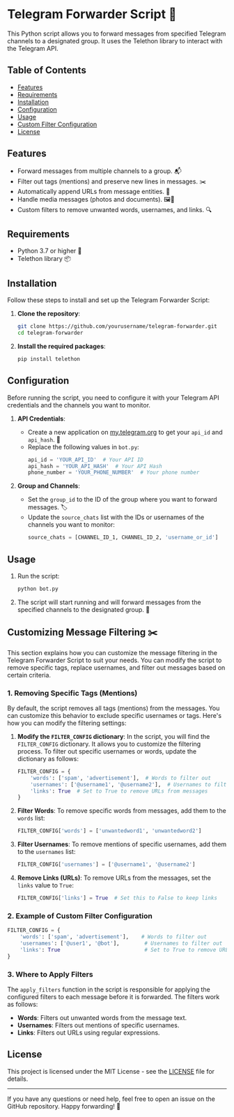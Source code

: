 
# Telegram Forwarder Script 📡

This Python script allows you to forward messages from specified Telegram channels to a designated group. It uses the Telethon library to interact with the Telegram API.

## Table of Contents
- [Features](#features)
- [Requirements](#requirements)
- [Installation](#installation)
- [Configuration](#configuration)
- [Usage](#usage)
- [Custom Filter Configuration](#custom-filter-configuration)
- [License](#license)

## Features
- Forward messages from multiple channels to a group. 📬
- Filter out tags (mentions) and preserve new lines in messages. ✂️
- Automatically append URLs from message entities. 🔗
- Handle media messages (photos and documents). 🖼️📄
- Custom filters to remove unwanted words, usernames, and links. 🔍

## Requirements
- Python 3.7 or higher 🐍
- Telethon library 📦

## Installation
Follow these steps to install and set up the Telegram Forwarder Script:

1. **Clone the repository**:
   ```bash
   git clone https://github.com/yourusername/telegram-forwarder.git
   cd telegram-forwarder
   ```

2. **Install the required packages**:
   ```bash
   pip install telethon
   ```

## Configuration
Before running the script, you need to configure it with your Telegram API credentials and the channels you want to monitor.

1. **API Credentials**: 
   - Create a new application on [my.telegram.org](https://my.telegram.org) to get your `api_id` and `api_hash`. 🔑
   - Replace the following values in `bot.py`:
     ```python
     api_id = 'YOUR_API_ID'  # Your API ID
     api_hash = 'YOUR_API_HASH'  # Your API Hash
     phone_number = 'YOUR_PHONE_NUMBER'  # Your phone number
     ```

2. **Group and Channels**:
   - Set the `group_id` to the ID of the group where you want to forward messages. 🏷️
   - Update the `source_chats` list with the IDs or usernames of the channels you want to monitor:
     ```python
     source_chats = [CHANNEL_ID_1, CHANNEL_ID_2, 'username_or_id']
     ```

## Usage
1. Run the script:
   ```bash
   python bot.py
   ```

2. The script will start running and will forward messages from the specified channels to the designated group. 🚀

## Customizing Message Filtering ✂️

This section explains how you can customize the message filtering in the Telegram Forwarder Script to suit your needs. You can modify the script to remove specific tags, replace usernames, and filter out messages based on certain criteria.

### 1. Removing Specific Tags (Mentions)

By default, the script removes all tags (mentions) from the messages. You can customize this behavior to exclude specific usernames or tags. Here's how you can modify the filtering settings:

1. **Modify the `FILTER_CONFIG` dictionary**:
   In the script, you will find the `FILTER_CONFIG` dictionary. It allows you to customize the filtering process. To filter out specific usernames or words, update the dictionary as follows:

   ```python
   FILTER_CONFIG = {
       'words': ['spam', 'advertisement'],  # Words to filter out
       'usernames': ['@username1', '@username2'],  # Usernames to filter out
       'links': True  # Set to True to remove URLs from messages
   }
   ```

2. **Filter Words**:
   To remove specific words from messages, add them to the `words` list:
   ```python
   FILTER_CONFIG['words'] = ['unwantedword1', 'unwantedword2']
   ```

3. **Filter Usernames**:
   To remove mentions of specific usernames, add them to the `usernames` list:
   ```python
   FILTER_CONFIG['usernames'] = ['@username1', '@username2']
   ```

4. **Remove Links (URLs)**:
   To remove URLs from the messages, set the `links` value to `True`:
   ```python
   FILTER_CONFIG['links'] = True  # Set this to False to keep links
   ```

### 2. Example of Custom Filter Configuration

```python
FILTER_CONFIG = {
    'words': ['spam', 'advertisement'],    # Words to filter out
    'usernames': ['@user1', '@bot'],        # Usernames to filter out
    'links': True                           # Set to True to remove URLs
}
```

### 3. Where to Apply Filters

The `apply_filters` function in the script is responsible for applying the configured filters to each message before it is forwarded. The filters work as follows:
- **Words**: Filters out unwanted words from the message text.
- **Usernames**: Filters out mentions of specific usernames.
- **Links**: Filters out URLs using regular expressions.

## License
This project is licensed under the MIT License - see the [LICENSE](LICENSE) file for details.

---

If you have any questions or need help, feel free to open an issue on the GitHub repository. Happy forwarding! 🎉
```
